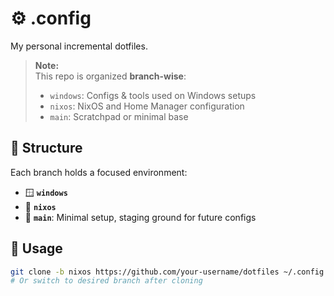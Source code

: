 # ⚙️ .config

My personal incremental dotfiles.

> **Note:**  
> This repo is organized **branch-wise**:
> - `windows`: Configs & tools used on Windows setups
> - `nixos`: NixOS and Home Manager configuration
> - `main`: Scratchpad or minimal base

## 🧱 Structure

Each branch holds a focused environment:
- 🪟 **`windows`**
- 🐧 **`nixos`**
- 📄 **`main`**: Minimal setup, staging ground for future configs

## 🔧 Usage

```bash
git clone -b nixos https://github.com/your-username/dotfiles ~/.config
# Or switch to desired branch after cloning
```
